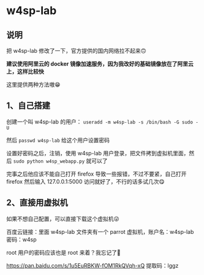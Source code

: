 # w4sp-lab
## 说明

把 w4sp-lab 修改了一下，官方提供的国内网络拉不起来🙃

**建议使用阿里云的 docker 镜像加速服务，因为我改好的基础镜像放在了阿里云上，这样比较快**

这里提供两种方法嗷😁



## 1、自己搭建

创建一个叫 w4sp-lab 的用户：
`useradd -m w4sp-lab -s /bin/bash -G sudo -U`

然后 `passwd w4sp-lab` 给这个用户设置密码

设置好密码之后，注销，使用 w4sp-lab 用户登录，把文件拷到虚拟机里面，然后 `sudo python w4sp_webapp.py` 就可以了

完事之后他应该不能自己打开 firefox 导致一些报错，不过不要紧，自己打开 firefox 然后输入 127.0.0.1:5000 访问就好了，不行的话多试几次😋



##  2、直接用虚拟机

如果不想自己配置，可以直接下载这个虚拟机😜

百度云链接：里面 w4sp-lab 文件夹有一个 parrot 虚拟机，账户名：w4sp-lab   密码：w4sp

root 用户的密码应该也是 root 来着？我忘记了🐷

https://pan.baidu.com/s/1u5EuRBKW-fOM1RkQVqh-xQ 
提取码：lggz



